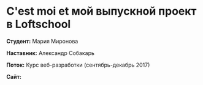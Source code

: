 # C'est moi et мой выпускной проект в Loftschool

**Студент:** Мария Миронова

**Наставник:** Александр Собакарь

**Поток:** Курс веб-разработки (сентябрь-декабрь 2017)

**Сайт:** 


